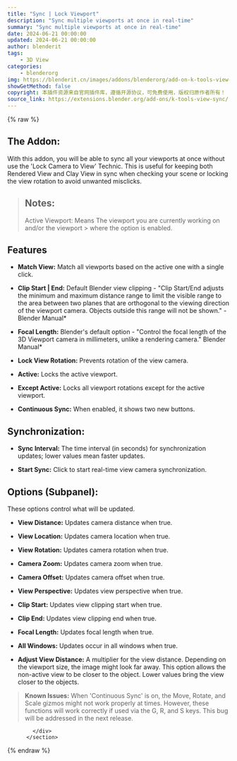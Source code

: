 ```yaml
---
title: "Sync | Lock Viewport"
description: "Sync multiple viewports at once in real-time"
summary: "Sync multiple viewports at once in real-time"
date: 2024-06-21 00:00:00
updated: 2024-06-21 00:00:00
author: blenderit
tags: 
    - 3D View
categories:
    - blenderorg
img: https://blenderit.cn/images/addons/blenderorg/add-on-k-tools-view-sync-v1.0.5.png
showGetMethod: false
copyright: 本插件资源来自官网插件库，遵循开源协议，可免费使用，版权归原作者所有！
source_link: https://extensions.blender.org/add-ons/k-tools-view-sync/
---
```


{% raw %}
<section id="about" class="mt-3">
            <div class="box style-rich-text">
              <h1><strong>The Addon:</strong></h1>
<p>With this addon, you will be able to sync all your viewports at once without use the 'Lock Camera to View' Technic. This is useful for keeping both Rendered View and Clay View in sync when checking your scene or locking the view rotation to avoid unwanted misclicks.</p>
<blockquote>
<h2><strong>Notes:</strong></h2>
<p>Active Viewport: Means The viewport you are currently working on and/or the viewport &gt; where the option is enabled.</p>
</blockquote>
<h2><strong>Features</strong></h2>
<ul>
<li><p><strong>Match View:</strong> Match all viewports based on the active one with a single click.</p>
</li>
<li><p><strong>Clip Start | End:</strong> Default Blender view clipping - "Clip Start/End adjusts the minimum and maximum distance range to limit the visible range to the area between two planes that are orthogonal to the viewing direction of the viewport camera. Objects outside this range will not be shown." - Blender Manual*</p>
</li>
<li><p><strong>Focal Length:</strong> Blender's default option - "Control the focal length of the 3D Viewport camera in millimeters, unlike a rendering camera." Blender Manual*</p>
</li>
<li><p><strong>Lock View Rotation:</strong> Prevents rotation of the view camera.</p>
</li>
<li><p><strong>Active:</strong> Locks the active viewport.</p>
</li>
<li><p><strong>Except Active:</strong> Locks all viewport rotations except for the active viewport.</p>
</li>
<li><p><strong>Continuous Sync:</strong> When enabled, it shows two new buttons.</p>
</li>
</ul>
<h2><strong>Synchronization:</strong></h2>
<ul>
<li><p><strong>Sync Interval:</strong> The time interval (in seconds) for synchronization updates; lower values mean faster updates.</p>
</li>
<li><p><strong>Start Sync:</strong> Click to start real-time view camera synchronization.</p>
</li>
</ul>
<h2><strong>Options</strong> (Subpanel):</h2>
<p>These options control what will be updated.</p>
<ul>
<li><p><strong>View Distance:</strong> Updates camera distance when true.</p>
</li>
<li><p><strong>View Location:</strong> Updates camera location when true.</p>
</li>
<li><p><strong>View Rotation:</strong> Updates camera rotation when true.</p>
</li>
<li><p><strong>Camera Zoom:</strong> Updates camera zoom when true.</p>
</li>
<li><p><strong>Camera Offset:</strong> Updates camera offset when true.</p>
</li>
<li><p><strong>View Perspective:</strong> Updates view perspective when true.</p>
</li>
<li><p><strong>Clip Start:</strong> Updates view clipping start when true.</p>
</li>
<li><p><strong>Clip End:</strong> Updates view clipping end when true.</p>
</li>
<li><p><strong>Focal Length:</strong> Updates focal length when true.</p>
</li>
<li><p><strong>All Windows:</strong> Updates occur in all windows when true.</p>
</li>
<li><p><strong>Adjust View Distance:</strong> A multiplier for the view distance. Depending on the viewport size, the image might look far away. This option allows the non-active view to be closer to the object. Lower values bring the view closer to the objects.</p>
</li>
</ul>
<blockquote>
<p><strong>Known Issues:</strong>
When 'Continuous Sync' is on, the Move, Rotate, and Scale gizmos might not work properly at times. However, these functions will work correctly if used via the G, R, and S keys. This bug will be addressed in the next release.</p>
</blockquote>

            </div>
          </section>
<div style="display: none">blenderorg</div>
{% endraw %}
